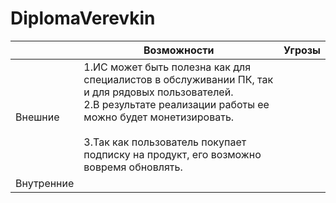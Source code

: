 # DiplomaVerevkin
||**Возможности**|**Угрозы**|
|----------|----------|----------|
|Внешние|1.ИС может быть полезна как для специалистов в обслуживании ПК, так и для рядовых пользователей. <br>2.В результате реализации работы ее можно будет монетизировать.</br> <br>3.Так как пользователь покупает подписку на продукт, его возможно вовремя обновлять.||
|Внутренние|||
